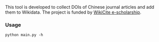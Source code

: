 This tool is developed to collect DOIs of Chinese journal articles and add them to Wikidata. The project is funded by [WikiCite e-scholarship](https://meta.wikimedia.org/wiki/WikiCite/e-scholarship).

### Usage
```
python main.py -h
```